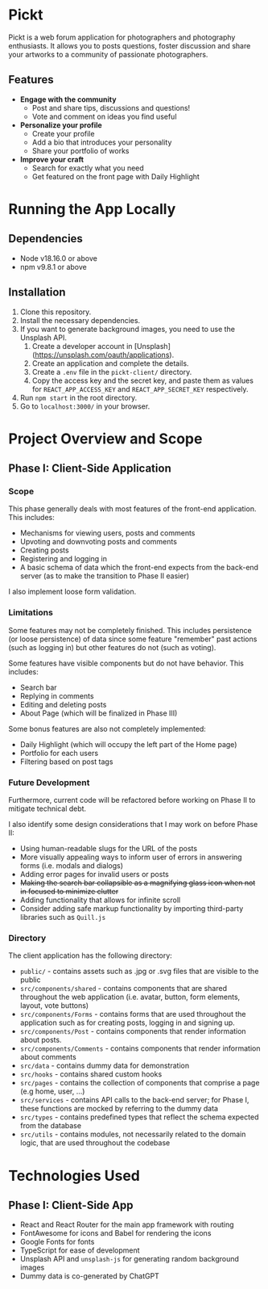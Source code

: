 # Pickt
Pickt is a web forum application for photographers and photography enthusiasts.
It allows you to posts questions, foster discussion and share your artworks to 
a community of passionate photographers. 

## Features 
- **Engage with the community**
    - Post and share tips, discussions and questions!
    - Vote and comment on ideas you find useful
- **Personalize your profile**
    - Create your profile
    - Add a bio that introduces your personality
    - Share your portfolio of works
- **Improve your craft**
    - Search for exactly what you need
    - Get featured on the front page with Daily Highlight
    

# Running the App Locally
## Dependencies
- Node v18.16.0 or above
- npm v9.8.1 or above

## Installation
1. Clone this repository.
2. Install the necessary dependencies.
3. If you want to generate background images, you need to use the Unsplash API.
    1. Create a developer account in [Unsplash]
    (https://unsplash.com/oauth/applications).
    2. Create an application and complete the details.
    4. Create a `.env` file in the `pickt-client/` directory.
    3. Copy the access key and the secret key, and paste them as values for 
    `REACT_APP_ACCESS_KEY` and `REACT_APP_SECRET_KEY` respectively.
4. Run `npm start` in the root directory.
5. Go to `localhost:3000/` in your browser.

# Project Overview and Scope
## Phase I: Client-Side Application
### Scope

This phase generally deals with most features of the front-end application. This 
includes:
- Mechanisms for viewing users, posts and comments
- Upvoting and downvoting posts and comments
- Creating posts
- Registering and logging in
- A basic schema of data which the front-end expects from the back-end server
(as to make the transition to Phase II easier)

I also implement loose form validation.

### Limitations

Some features may not be completely finished. This includes persistence 
(or loose persistence) of data since some feature "remember" past actions 
(such as logging in) but other features do not (such as voting).

Some features have visible components but do not have behavior. This includes:
- Search bar
- Replying in comments
- Editing and deleting posts
- About Page (which will be finalized in Phase III)

Some bonus features are also not completely implemented:
- Daily Highlight (which will occupy the left part of the Home page)
- Portfolio for each users
- Filtering based on post tags

### Future Development

Furthermore, current code will be refactored before working on Phase II 
to mitigate technical debt.

I also identify some design considerations that I may work on before Phase II:
- Using human-readable slugs for the URL of the posts
- More visually appealing ways to inform user of errors in answering forms 
(i.e. modals and dialogs)
- Adding error pages for invalid users or posts
- ~~Making the search bar collapsible as a magnifying glass icon when not 
in focused to minimize clutter~~ 
- Adding functionality that allows for infinite scroll
- Consider adding safe markup functionality by importing third-party libraries 
such as `Quill.js`

### Directory
The client application has the following directory:
- `public/` - contains assets such as .jpg or .svg files that are visible 
to the public
- `src/components/shared` - contains components that are shared throughout 
the web application (i.e. avatar, button, form elements, layout, vote buttons)
- `src/components/Forms` - contains forms that are used throughout the application 
such as for creating posts, logging in and signing up.
- `src/components/Post` - contains components that render information 
about posts.
- `src/components/Comments` - contains components that render information 
about comments
- `src/data` - contains dummy data for demonstration
- `src/hooks` - contains shared custom hooks
- `src/pages` - contains the collection of components that comprise a page 
(e.g home, user, ...)
- `src/services` - contains API calls to the back-end server; for Phase I, 
these functions are mocked by referring to the dummy data
- `src/types` - contains predefined types that reflect the schema expected 
from the database
- `src/utils` - contains modules, not necessarily related to the domain logic, 
that are used throughout the codebase

# Technologies Used
## Phase I: Client-Side App
- React and React Router for the main app framework with routing
- FontAwesome for icons and Babel for rendering the icons
- Google Fonts for fonts
- TypeScript for ease of development
- Unsplash API and `unsplash-js` for generating random background images
- Dummy data is co-generated by ChatGPT
